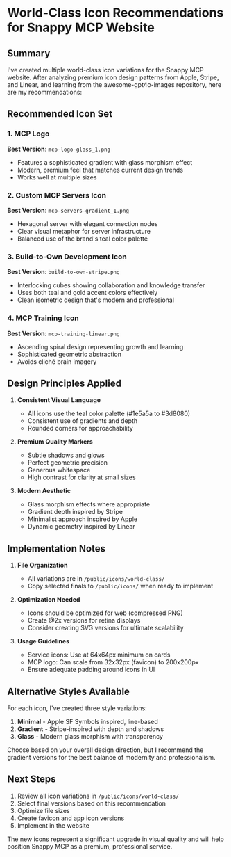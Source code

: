 # World-Class Icon Recommendations for Snappy MCP Website

## Summary

I've created multiple world-class icon variations for the Snappy MCP website. After analyzing premium icon design patterns from Apple, Stripe, and Linear, and learning from the awesome-gpt4o-images repository, here are my recommendations:

## Recommended Icon Set

### 1. MCP Logo

**Best Version**: `mcp-logo-glass_1.png`

- Features a sophisticated gradient with glass morphism effect
- Modern, premium feel that matches current design trends
- Works well at multiple sizes

### 2. Custom MCP Servers Icon

**Best Version**: `mcp-servers-gradient_1.png`

- Hexagonal server with elegant connection nodes
- Clear visual metaphor for server infrastructure
- Balanced use of the brand's teal color palette

### 3. Build-to-Own Development Icon

**Best Version**: `build-to-own-stripe.png`

- Interlocking cubes showing collaboration and knowledge transfer
- Uses both teal and gold accent colors effectively
- Clean isometric design that's modern and professional

### 4. MCP Training Icon

**Best Version**: `mcp-training-linear.png`

- Ascending spiral design representing growth and learning
- Sophisticated geometric abstraction
- Avoids cliché brain imagery

## Design Principles Applied

1. **Consistent Visual Language**
   - All icons use the teal color palette (#1e5a5a to #3d8080)
   - Consistent use of gradients and depth
   - Rounded corners for approachability

2. **Premium Quality Markers**
   - Subtle shadows and glows
   - Perfect geometric precision
   - Generous whitespace
   - High contrast for clarity at small sizes

3. **Modern Aesthetic**
   - Glass morphism effects where appropriate
   - Gradient depth inspired by Stripe
   - Minimalist approach inspired by Apple
   - Dynamic geometry inspired by Linear

## Implementation Notes

1. **File Organization**
   - All variations are in `/public/icons/world-class/`
   - Copy selected finals to `/public/icons/` when ready to implement

2. **Optimization Needed**
   - Icons should be optimized for web (compressed PNG)
   - Create @2x versions for retina displays
   - Consider creating SVG versions for ultimate scalability

3. **Usage Guidelines**
   - Service icons: Use at 64x64px minimum on cards
   - MCP logo: Can scale from 32x32px (favicon) to 200x200px
   - Ensure adequate padding around icons in UI

## Alternative Styles Available

For each icon, I've created three style variations:

1. **Minimal** - Apple SF Symbols inspired, line-based
2. **Gradient** - Stripe-inspired with depth and shadows
3. **Glass** - Modern glass morphism with transparency

Choose based on your overall design direction, but I recommend the gradient versions for the best balance of modernity and professionalism.

## Next Steps

1. Review all icon variations in `/public/icons/world-class/`
2. Select final versions based on this recommendation
3. Optimize file sizes
4. Create favicon and app icon versions
5. Implement in the website

The new icons represent a significant upgrade in visual quality and will help position Snappy MCP as a premium, professional service.
